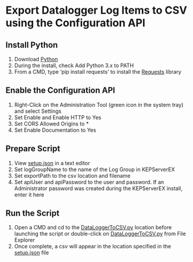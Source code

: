 # Export Datalogger Log Items to CSV using the Configuration API

## Install Python

1. Download [Python](https://www.python.org/downloads/)
2. During the install, check Add Python 3.x to PATH
3. From a CMD, type ‘pip install requests’ to install the [Requests](https://2.python-requests.org/en/master/) library

## Enable the Configuration API

1. Right-Click on the Administration Tool (green icon in the system tray) and select Settings
2. Set Enable and Enable HTTP to Yes
3. Set CORS Allowed Origins to *
4. Set Enable Documentation to Yes

## Prepare Script

1. View [setup.json](setup.json) in a text editor
2. Set logGroupName to the name of the Log Group in KEPServerEX
3. Set exportPath to the csv location and filename
4. Set apiUser and apiPassword to the user and password.  If an Administrator password was created during the KEPServerEX install, enter it here

## Run the Script

1. Open a CMD and cd to the [DataLoggerToCSV.py](DataLoggerToCSV.py) location before launching the script or double-click on [DataLoggerToCSV.py](DataLoggerToCSV.py) from File Explorer
2. Once complete, a csv will appear in the location specified in the [setup.json](setup.json) file
